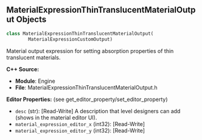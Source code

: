 ## MaterialExpressionThinTranslucentMaterialOutput Objects

```python
class MaterialExpressionThinTranslucentMaterialOutput(
        MaterialExpressionCustomOutput)
```

Material output expression for setting absorption properties of thin translucent materials.

**C++ Source:**

- **Module**: Engine
- **File**: MaterialExpressionThinTranslucentMaterialOutput.h

**Editor Properties:** (see get_editor_property/set_editor_property)

- ``desc`` (str):  [Read-Write] A description that level designers can add (shows in the material editor UI).
- ``material_expression_editor_x`` (int32):  [Read-Write]
- ``material_expression_editor_y`` (int32):  [Read-Write]

<a id="unreal.MaterialExpressionTime"></a>